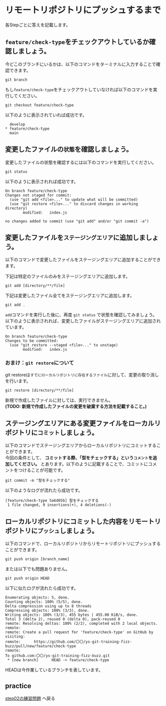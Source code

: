 # リモートリポジトリにプッシュするまで

各Stepごとに答えを記載します。

## `feature/check-type`をチェックアウトしているか確認しましょう。

今どこのブランチにいるかは、以下のコマンドをターミナルに入力することで確認できます。

```
git branch
```

もし`feature/check-type`をチェックアウトしていなければ以下のコマンドを実行してください。

```
git checkout feature/check-type
```

以下のように表示されていれば成功です。

```
  develop
* feature/check-type
  main
```

## 変更したファイルの`状態`を確認しましょう。

変更したファイルの状態を確認するには以下のコマンドを実行してください。

```
git status
```

以下のように表示されれば成功です。

```
On branch feature/check-type
Changes not staged for commit:
  (use "git add <file>..." to update what will be committed)
  (use "git restore <file>..." to discard changes in working directory)
        modified:   index.js

no changes added to commit (use "git add" and/or "git commit -a")
```

## 変更したファイルを`ステージングエリア`に追加しましょう。

以下のコマンドで変更したファイルをステージングエリアに追加することができます。  

下記は特定のファイルのみをステージングエリアに追加します。

```
git add [directory/**/file]
```

下記は変更したファイル全てをステージングエリアに追加します。

```
git add .
```

`add`コマンドを実行した後に、再度 `git status` で状態を確認してみましょう。  
以下のように表示されれば、変更したファイルがステージングエリアに追加されています。  

```
On branch feature/check-type
Changes to be committed:
  (use "git restore --staged <file>..." to unstage)
        modified:   index.js
```

### おまけ：`git restore`について

git restoreは`すでにローカルリポジトリに存在するファイル`に対して、変更の取り消しを行います。

```
git restore [directory/**/file]
```

新規で作成したファイルに対しては、実行できません。  
**(TODO: 新規で作成したファイルの変更を破棄する方法を記載すること。)**

## ステージングエリアにある変更ファイルをローカルリポジトリに`コミット`しましょう。

以下のコマンドでステージングエリアからローカルリポジトリにコミットすることができます。  
今回の条件として、 **コミットする際、「型をチェックする」という`コメント`を追加してください。** とあります。以下のように記載することで、コミットにコメントをつけることが可能です。

```
git commit -m "型をチェックする"
```

以下のようなログが流れたら成功です。

```
[feature/check-type 5a6d05b] 型をチェックする
 1 file changed, 9 insertions(+), 4 deletions(-)
```

## ローカルリポジトリにコミットした内容をリモートリポジトリに`プッシュ`しましょう。

以下のコマンドで、ローカルリポジトリからリモートリポジトリにプッシュすることができます。

```
git push origin [branch_name]
```

または以下でも問題ありません。

```
git push origin HEAD
```

以下に似たログが流れたら成功です。

```
Enumerating objects: 5, done.
Counting objects: 100% (5/5), done.
Delta compression using up to 8 threads
Compressing objects: 100% (3/3), done.
Writing objects: 100% (3/3), 455 bytes | 455.00 KiB/s, done.
Total 3 (delta 2), reused 0 (delta 0), pack-reused 0
remote: Resolving deltas: 100% (2/2), completed with 2 local objects.
remote:
remote: Create a pull request for 'feature/check-type' on GitHub by visiting:
remote:      https://github.com/〇〇/ys-git-training-fizz-buzz/pull/new/feature/check-type
remote:
To github.com:〇〇/ys-git-training-fizz-buzz.git
 * [new branch]      HEAD -> feature/check-type
```

HEADは今作業しているブランチを表しています。

## practice

[step02の練習問題](../../practice/step02/untilMerge.md) へ戻る
